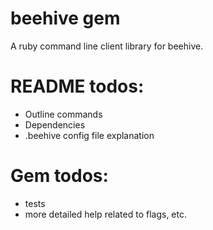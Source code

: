 beehive gem
===

A ruby command line client library for beehive.


README todos:
===

* Outline commands
* Dependencies
* .beehive config file explanation

Gem todos:
===

* tests
* more detailed help related to flags, etc.
